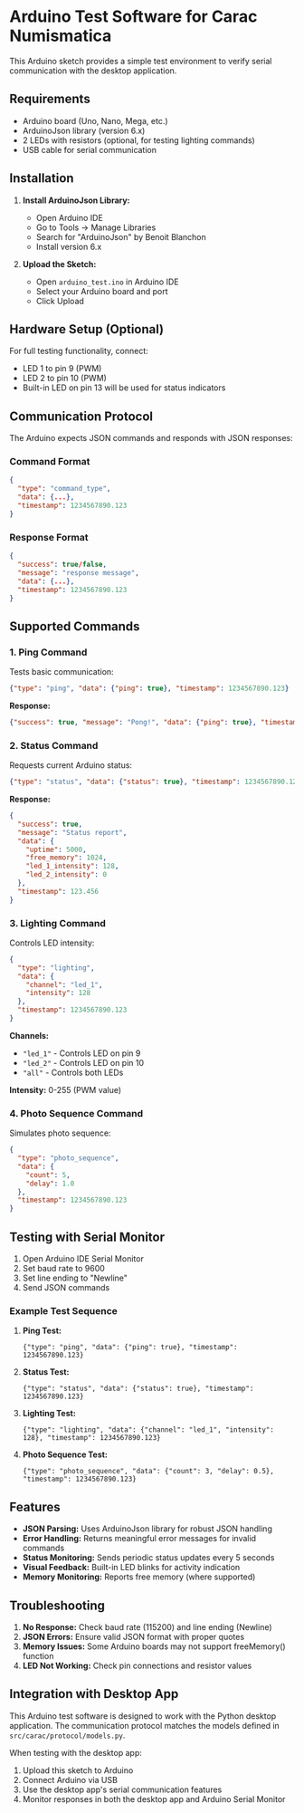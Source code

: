 # Arduino Test Software for Carac Numismatica

This Arduino sketch provides a simple test environment to verify serial communication with the desktop application.

## Requirements

- Arduino board (Uno, Nano, Mega, etc.)
- ArduinoJson library (version 6.x)
- 2 LEDs with resistors (optional, for testing lighting commands)
- USB cable for serial communication

## Installation

1. **Install ArduinoJson Library:**
   - Open Arduino IDE
   - Go to Tools → Manage Libraries
   - Search for "ArduinoJson" by Benoit Blanchon
   - Install version 6.x

2. **Upload the Sketch:**
   - Open `arduino_test.ino` in Arduino IDE
   - Select your Arduino board and port
   - Click Upload

## Hardware Setup (Optional)

For full testing functionality, connect:
- LED 1 to pin 9 (PWM)
- LED 2 to pin 10 (PWM)
- Built-in LED on pin 13 will be used for status indicators

## Communication Protocol

The Arduino expects JSON commands and responds with JSON responses:

### Command Format
```json
{
  "type": "command_type",
  "data": {...},
  "timestamp": 1234567890.123
}
```

### Response Format
```json
{
  "success": true/false,
  "message": "response message",
  "data": {...},
  "timestamp": 1234567890.123
}
```

## Supported Commands

### 1. Ping Command
Tests basic communication:
```json
{"type": "ping", "data": {"ping": true}, "timestamp": 1234567890.123}
```

**Response:**
```json
{"success": true, "message": "Pong!", "data": {"ping": true}, "timestamp": 123.456}
```

### 2. Status Command
Requests current Arduino status:
```json
{"type": "status", "data": {"status": true}, "timestamp": 1234567890.123}
```

**Response:**
```json
{
  "success": true,
  "message": "Status report",
  "data": {
    "uptime": 5000,
    "free_memory": 1024,
    "led_1_intensity": 128,
    "led_2_intensity": 0
  },
  "timestamp": 123.456
}
```

### 3. Lighting Command
Controls LED intensity:
```json
{
  "type": "lighting",
  "data": {
    "channel": "led_1",
    "intensity": 128
  },
  "timestamp": 1234567890.123
}
```

**Channels:**
- `"led_1"` - Controls LED on pin 9
- `"led_2"` - Controls LED on pin 10
- `"all"` - Controls both LEDs

**Intensity:** 0-255 (PWM value)

### 4. Photo Sequence Command
Simulates photo sequence:
```json
{
  "type": "photo_sequence",
  "data": {
    "count": 5,
    "delay": 1.0
  },
  "timestamp": 1234567890.123
}
```

## Testing with Serial Monitor

1. Open Arduino IDE Serial Monitor
2. Set baud rate to 9600
3. Set line ending to "Newline"
4. Send JSON commands

### Example Test Sequence

1. **Ping Test:**
   ```
   {"type": "ping", "data": {"ping": true}, "timestamp": 1234567890.123}
   ```

2. **Status Test:**
   ```
   {"type": "status", "data": {"status": true}, "timestamp": 1234567890.123}
   ```

3. **Lighting Test:**
   ```
   {"type": "lighting", "data": {"channel": "led_1", "intensity": 128}, "timestamp": 1234567890.123}
   ```

4. **Photo Sequence Test:**
   ```
   {"type": "photo_sequence", "data": {"count": 3, "delay": 0.5}, "timestamp": 1234567890.123}
   ```

## Features

- **JSON Parsing:** Uses ArduinoJson library for robust JSON handling
- **Error Handling:** Returns meaningful error messages for invalid commands
- **Status Monitoring:** Sends periodic status updates every 5 seconds
- **Visual Feedback:** Built-in LED blinks for activity indication
- **Memory Monitoring:** Reports free memory (where supported)

## Troubleshooting

1. **No Response:** Check baud rate (115200) and line ending (Newline)
2. **JSON Errors:** Ensure valid JSON format with proper quotes
3. **Memory Issues:** Some Arduino boards may not support freeMemory() function
4. **LED Not Working:** Check pin connections and resistor values

## Integration with Desktop App

This Arduino test software is designed to work with the Python desktop application. The communication protocol matches the models defined in `src/carac/protocol/models.py`.

When testing with the desktop app:
1. Upload this sketch to Arduino
2. Connect Arduino via USB
3. Use the desktop app's serial communication features
4. Monitor responses in both the desktop app and Arduino Serial Monitor
